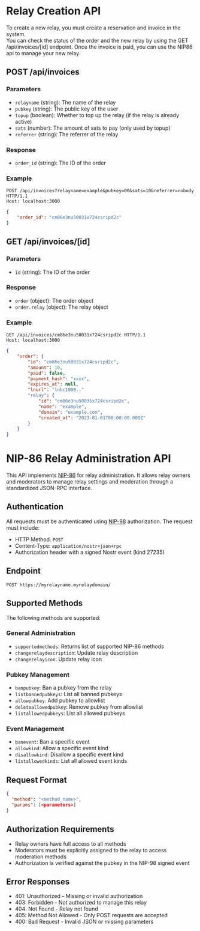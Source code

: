 # Relay Creation API

To create a new relay, you must create a reservation and invoice in the system.  
You can check the status of the order and the new relay by using the GET /api/invoices/[id] endpoint.
Once the invoice is paid, you can use the NIP86 api to manage your new relay.

## POST /api/invoices

### Parameters

- `relayname` (string): The name of the relay
- `pubkey` (string): The public key of the user
- `topup` (boolean): Whether to top up the relay (if the relay is already active)
- `sats` (number): The amount of sats to pay (only used by topup)
- `referrer` (string): The referrer of the relay

### Response

- `order_id` (string): The ID of the order

### Example

```http
POST /api/invoices?relayname=example&pubkey=00&sats=10&referrer=nobody HTTP/1.1
Host: localhost:3000
```

```json
{
    "order_id": "cm86e3nu50031x724csripd2c"
}
```

## GET /api/invoices/[id]

### Parameters

- `id` (string): The ID of the order

### Response

- `order` (object): The order object
- `order.relay` (object): The relay object

### Example

```http
GET /api/invoices/cm86e3nu50031x724csripd2c HTTP/1.1
Host: localhost:3000
```

```json
{
    "order": {
        "id": "cm86e3nu50031x724csripd2c",
        "amount": 10,
        "paid": false,
        "payment_hash": "xxxx",
        "expires_at": null,
        "lnurl": "lnbc1000.."
        "relay": {
            "id": "cm86e3nu50031x724csripd2c",
            "name": "example",
            "domain": "example.com",
            "created_at": "2023-01-01T00:00:00.000Z"
        }
    }
}
```

# NIP-86 Relay Administration API

This API implements [NIP-86](https://github.com/nostr-protocol/nips/blob/master/86.md) for relay administration. It allows relay owners and moderators to manage relay settings and moderation through a standardized JSON-RPC interface.

## Authentication

All requests must be authenticated using [NIP-98](https://github.com/nostr-protocol/nips/blob/master/98.md) authorization. The request must include:
- HTTP Method: `POST`
- Content-Type: `application/nostr+json+rpc`
- Authorization header with a signed Nostr event (kind 27235)

## Endpoint

```http
POST https://myrelayname.myrelaydomain/
```

## Supported Methods

The following methods are supported:

### General Administration
- `supportedmethods`: Returns list of supported NIP-86 methods
- `changerelaydescription`: Update relay description
- `changerelayicon`: Update relay icon

### Pubkey Management
- `banpubkey`: Ban a pubkey from the relay
- `listbannedpubkeys`: List all banned pubkeys
- `allowpubkey`: Add pubkey to allowlist
- `deleteallowedpubkey`: Remove pubkey from allowlist
- `listallowedpubkeys`: List all allowed pubkeys

### Event Management
- `banevent`: Ban a specific event
- `allowkind`: Allow a specific event kind
- `disallowkind`: Disallow a specific event kind
- `listallowedkinds`: List all allowed event kinds

## Request Format

```json
{
  "method": "<method_name>",
  "params": [<parameters>]
}
```

## Authorization Requirements

- Relay owners have full access to all methods
- Moderators must be explicitly assigned to the relay to access moderation methods
- Authorization is verified against the pubkey in the NIP-98 signed event

## Error Responses

- 401: Unauthorized - Missing or invalid authorization
- 403: Forbidden - Not authorized to manage this relay
- 404: Not Found - Relay not found
- 405: Method Not Allowed - Only POST requests are accepted
- 400: Bad Request - Invalid JSON or missing parameters
